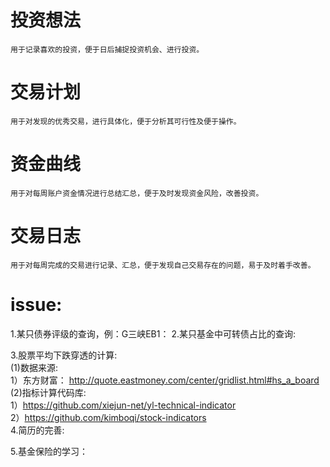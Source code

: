# 投资想法
    用于记录喜欢的投资，便于日后捕捉投资机会、进行投资。

# 交易计划
    用于对发现的优秀交易，进行具体化，便于分析其可行性及便于操作。

# 资金曲线
    用于对每周账户资金情况进行总结汇总，便于及时发现资金风险，改善投资。

# 交易日志
    用于对每周完成的交易进行记录、汇总，便于发现自己交易存在的问题，易于及时着手改善。
# issue:
1.某只债券评级的查询，例：G三峡EB1：
2.某只基金中可转债占比的查询:         

3.股票平均下跌穿透的计算:   
  (1)数据来源:      
    1）东方财富： http://quote.eastmoney.com/center/gridlist.html#hs_a_board     
  (2)指标计算代码库:      
    1）https://github.com/xiejun-net/yl-technical-indicator     
    2）https://github.com/kimboqi/stock-indicators              
4.简历的完善:             

5.基金保险的学习：



